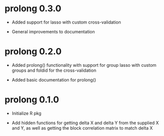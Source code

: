 # prolong 0.3.0

* Added support for lasso with custom cross-validation

* General improvements to documentation 

# prolong 0.2.0

* Added prolong() functionality with support for group lasso with custom groups and foldid for the cross-validation

* Added basic documentation for prolong()

# prolong 0.1.0

* Initialize R pkg

* Add hidden functions for getting delta X and delta Y from the supplied X and Y, as well as getting the block correlation matrix to match delta X
